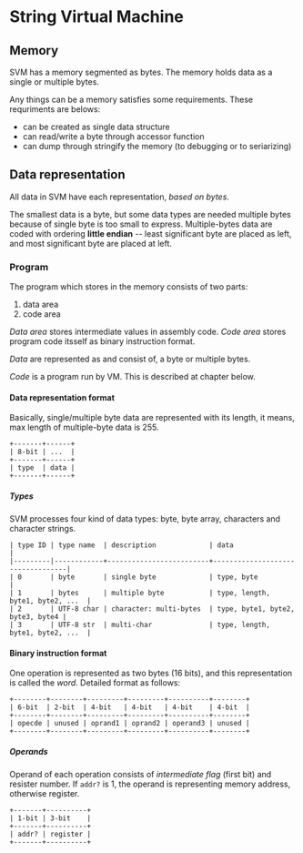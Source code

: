 # String Virtual Machine


## Memory

SVM has a memory segmented as bytes. The memory holds data as a single or multiple bytes.

Any things can be a memory satisfies some requirements. These requriments are belows:

- can be created as single data structure
- can read/write a byte through accessor function
- can dump through stringify the memory (to debugging or to seriarizing)

## Data representation

All data in SVM have each representation, *based on bytes*.

The smallest data is a byte, but some data types are needed multiple bytes because of single
byte is too small to express. Multiple-bytes data are coded with ordering **little endian**
-- least significant byte are placed as left, and most significant byte are placed at left.

### Program

The program which stores in the memory consists of two parts:

1. data area
2. code area

*Data area* stores intermediate values in assembly code. *Code area* stores program code
itsself as binary instruction format.

*Data* are represented as and consist of, a byte or multiple bytes.

*Code* is a program run by VM. This is described at chapter below.

#### Data representation format

Basically, single/multiple byte data are represented with its length, it means, max
length of multiple-byte data is 255.

```
+-------+------+
| 8-bit | ...  |
+-------+------+
| type  | data |
+-------+------+
```

##### Types

SVM processes four kind of data types: byte, byte array, characters and character strings.

```
| type ID | type name  | description             | data                             |
|---------|------------+-------------------------+----------------------------------|
| 0       | byte       | single byte             | type, byte                       |
| 1       | bytes      | multiple byte           | type, length, byte1, byte2, ...  |
| 2       | UTF-8 char | character: multi-bytes  | type, byte1, byte2, byte3, byte4 |
| 3       | UTF-8 str  | multi-char              | type, length, byte1, byte2, ...  |
```

#### Binary instruction format

One operation is represented as two bytes (16 bits), and this representation is called
the *word*. Detailed format as follows:

```
+--------+--------+---------+---------+----------+--------+
| 6-bit  | 2-bit  | 4-bit   | 4-bit   | 4-bit    | 4-bit  |
+--------+--------+---------+---------+----------+--------+
| opecde | unused | oprand1 | oprand2 | operand3 | unused |
+--------+--------+---------+---------+----------+--------+
```

##### Operands

Operand of each operation consists of *intermediate flag* (first bit) and resister number.
If `addr?` is 1, the operand is representing memory address, otherwise register.

```
+-------+----------+
| 1-bit | 3-bit    |
+-------+----------+
| addr? | register |
+-------+----------+
```
